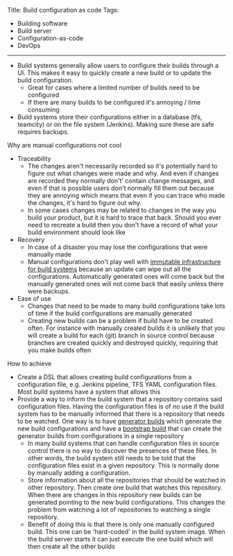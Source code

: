 Title: Build configuration as code
Tags:
  - Building software
  - Build server
  - Configuration-as-code
  - DevOps
---

- Build systems generally allow users to configure their builds through a UI. This makes it
  easy to quickly create a new build or to update the build configuration.
  - Great for cases where a limited number of builds need to be configured
  - If there are many builds to be configured it's annoying / time consuming
- Build systems store their configurations either in a database (tfs, teamcity) or on the file system
  (Jenkins). Making sure these are safe requires backups.

Why are manual configurations not cool

- Traceability
  - The changes aren't necessarily recorded so it's potentially hard to figure out what changes
    were made and why. And even if changes are recorded they normally don't' contain change messages,
    and even if that is possible users don't normally fill them out because they are annoying which
    means that even if you can trace who made the changes, it's hard to figure out why.
  - In some cases changes may be related to changes in the way you build your product, but
    it is hard to trace that back. Should you ever need to recreate a build then you don't have a record
    of what your build environment should look like
- Recovery
  - In case of a disaster you may lose the configurations that were manually made
  - Manual configurations don't play well with
    [immutable infrastructure for build systems](/posts/Software-development-pipeline-considerations-for-infrastructure-improvements.html)
    because an update can wipe out all the configurations. Automatically generated ones will come
    back but the manually generated ones will not come back that easily unless there were backups.
- Ease of use
  - Changes that need to be made to many build configurations take lots of time if the build configurations
    are manually generated
  - Creating new builds can be a problem if build have to be created often. For instance with manually
    created builds it is unlikely that you will create a build for each (git) branch in source control
    because branches are created quickly and destroyed quickly, requiring that you make builds often

How to achieve

- Create a DSL that allows creating build configurations from a configuration file, e.g. Jenkins pipeline,
  TFS YAML configuration files. Most build systems have a system that allows this
- Provide a way to inform the build system that a repository contains said configuration files. Having
  the configuration files is of no use if the build system has to be manually informed that there is a
  repository that needs to be watched. One way is to have [generator builds]() which generate the
  new build configurations and have a [bootstrap build]() that can create the generator builds from
  configurations in a single repository
  - In many build systems that can handle configuration files in source control there is no way to
    discover the presences of these files. In other words, the build system still needs to be told
    that the configuration files exist in a given repository. This is normally done by manually
    adding a configuration.
  - Store information about all the repositories that should be watched in other repository. Then
    create one build that watches this repository. When there are changes in this repository new
    builds can be generated pointing to the new build configurations. This changes the problem from
    watching a lot of repositories to watching a single repository.
  - Benefit of doing this is that there is only one manually configured build. This one can be
    'hard-coded' in the build system image. When the build server starts it can just execute the
    one build which will then create all the other builds
